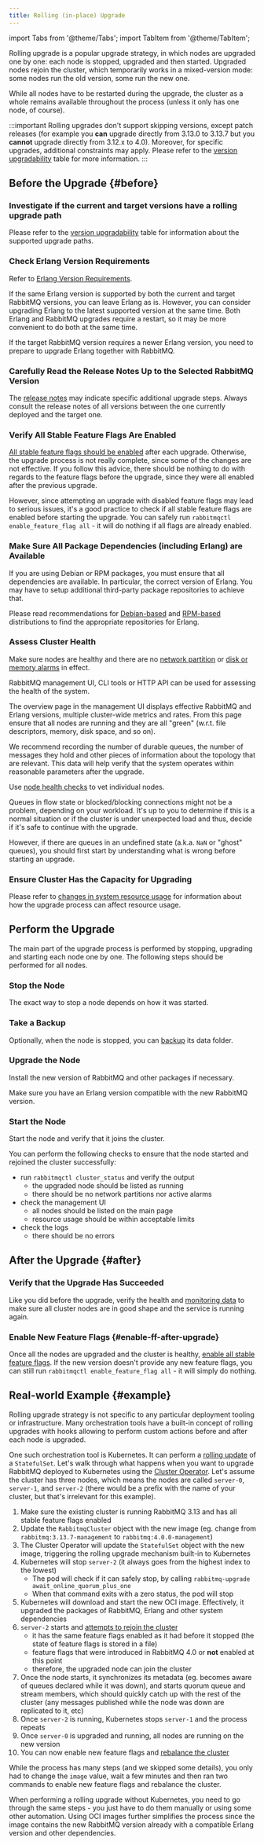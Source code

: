 ```yaml
---
title: Rolling (in-place) Upgrade
---
```

<!--
Copyright (c) 2005-2024 Broadcom. All Rights Reserved. The term "Broadcom" refers to Broadcom Inc. and/or its subsidiaries.

All rights reserved. This program and the accompanying materials
are made available under the terms of the under the Apache License,
Version 2.0 (the "License”); you may not use this file except in compliance
with the License. You may obtain a copy of the License at

https://www.apache.org/licenses/LICENSE-2.0

Unless required by applicable law or agreed to in writing, software
distributed under the License is distributed on an "AS IS" BASIS,
WITHOUT WARRANTIES OR CONDITIONS OF ANY KIND, either express or implied.
See the License for the specific language governing permissions and
limitations under the License.
-->

import Tabs from '@theme/Tabs';
import TabItem from '@theme/TabItem';

Rolling upgrade is a popular upgrade strategy, in which nodes are upgraded
one by one: each node is stopped, upgraded and then started. Upgraded nodes rejoin the cluster,
which temporarily works in a mixed-version mode: some nodes run the old version, some run the new one.

While all nodes have to be restarted during the upgrade, the
cluster as a whole remains available throughout the process
(unless it only has one node, of course).

:::important
Rolling upgrades don't support skipping versions, except patch releases (for example you **can** upgrade directly
from 3.13.0 to 3.13.7 but you **cannot** upgrade directly from 3.12.x to 4.0). Moreover, for specific upgrades,
additional constraints may apply. Please refer to the [version upgradability](./upgrade#rabbitmq-version-upgradability) table for more information.
:::

## Before the Upgrade {#before}

### Investigate if the current and target versions have a rolling upgrade path

Please refer to the [version upgradability](./upgrade#rabbitmq-version-upgradability) table for information
about the supported upgrade paths.

### Check Erlang Version Requirements

Refer to [Erlang Version Requirements](./upgrade#rabbitmq-erlang-version-requirement).

If the same Erlang version is supported by both the current and target RabbitMQ versions,
you can leave Erlang as is. However, you can consider upgrading Erlang to the latest
supported version at the same time. Both Erlang and RabbitMQ upgrades require a restart,
so it may be more convenient to do both at the same time.

If the target RabbitMQ version requires a newer Erlang version,
you need to prepare to upgrade Erlang together with RabbitMQ.

### Carefully Read the Release Notes Up to the Selected RabbitMQ Version

The [release notes](https://github.com/rabbitmq/rabbitmq-server/releases)
may indicate specific additional upgrade steps. Always consult the release notes
of all versions between the one currently deployed and the target one.

### Verify All Stable Feature Flags Are Enabled

[All stable feature flags should be enabled](./feature-flags#how-to-enable-feature-flags) after each upgrade.
Otherwise, the upgrade process is not really complete, since some of the changes are not effective.
If you follow this advice, there should be nothing to do with regards to the feature flags before the upgrade,
since they were all enabled after the previous upgrade.

However, since attempting an upgrade with disabled feature flags may lead to serious issues, it's a good
practice to check if all stable feature flags are enabled before starting the upgrade. You can safely
run `rabbitmqctl enable_feature_flag all` - it will do nothing if all flags are already enabled.

### Make Sure All Package Dependencies (including Erlang) are Available

If you are using Debian or RPM packages, you must ensure
that all dependencies are available. In particular, the
correct version of Erlang. You may have to setup additional
third-party package repositories to achieve that.

Please read recommendations for
[Debian-based](./which-erlang#debian) and
[RPM-based](./which-erlang#redhat) distributions to find the
appropriate repositories for Erlang.

### Assess Cluster Health

Make sure nodes are healthy and there are no [network partition](./partitions)
or [disk or memory alarms](./alarms) in effect.

RabbitMQ management UI, CLI tools or HTTP API can be used for
assessing the health of the system.

The overview page in the management UI displays effective RabbitMQ
and Erlang versions, multiple cluster-wide metrics and rates. From
this page ensure that all nodes are running and they are all "green"
(w.r.t. file descriptors, memory, disk space, and so on).

We recommend recording the number of durable queues, the number
of messages they hold and other pieces of information about the
topology that are relevant. This data will help verify that the
system operates within reasonable parameters after the upgrade.

Use [node health checks](./monitoring#health-checks) to
vet individual nodes.

Queues in flow state or blocked/blocking connections might not be a problem,
depending on your workload. It's up to you to determine if this is
a normal situation or if the cluster is under unexpected load and
thus, decide if it's safe to continue with the upgrade.

However, if there are queues in an undefined state (a.k.a. `NaN` or
"ghost" queues), you should first start by understanding what is
wrong before starting an upgrade.

### Ensure Cluster Has the Capacity for Upgrading

Please refer to [changes in system resource usage](./upgrade#system-resource-usage)
for information about how the upgrade process can affect resource usage.

## Perform the Upgrade

The main part of the upgrade process is performed by stopping, upgrading and starting each node one by one.
The following steps should be performed for all nodes.

### Stop the Node

The exact way to stop a node depends on how it was started.

### Take a Backup

Optionally, when the node is stopped, you can [backup](./backup) its data folder.

### Upgrade the Node

Install the new version of RabbitMQ and other packages if necessary.

Make sure you have an Erlang version compatible with the new RabbitMQ version.

### Start the Node

Start the node and verify that it joins the cluster.

You can perform the following checks to ensure that the node started and rejoined
the cluster successfully:

* run `rabbitmqctl cluster_status` and verify the output
  * the upgraded node should be listed as running
  * there should be no network partitions nor active alarms
* check the management UI
  * all nodes should be listed on the main page
  * resource usage should be within acceptable limits
* check the logs
  * there should be no errors

## After the Upgrade {#after}

### Verify that the Upgrade Has Succeeded

Like you did before the upgrade, verify the health and [monitoring data](./monitoring) to
make sure all cluster nodes are in good shape and the service is running again.

### Enable New Feature Flags {#enable-ff-after-upgrade}

Once all the nodes are upgraded and the cluster is healthy,
[enable all stable feature flags](./feature-flags#how-to-enable-feature-flags).
If the new version doesn't provide any new feature flags, you can still run
`rabbitmqctl enable_feature_flag all` - it will simply do nothing.

## Real-world Example {#example}

Rolling upgrade strategy is not specific to any particular deployment tooling
or infrastructure. Many orchestration tools have a built-in concept of rolling upgrades
with hooks allowing to perform custom actions before and after each node is upgraded.

One such orchestration tool is Kubernetes. It can perform a [rolling update](https://kubernetes.io/docs/tutorials/stateful-application/basic-stateful-set/#rolling-update)
of a `StatefulSet`. Let's walk through what happens when you want to upgrade RabbitMQ
deployed to Kubernetes using the [Cluster Operator](/kubernetes/operator/operator-overview).
Let's assume the cluster has three nodes, which means the nodes are called `server-0`, `server-1`, and `server-2`
(there would be a prefix with the name of your cluster, but that's irrelevant for this example).

1. Make sure the existing cluster is running RabbitMQ 3.13 and has all stable feature flags enabled
1. Update the `RabbitmqCluster` object with the new image (eg. change from `rabbitmq:3.13.7-management` to `rabbitmq:4.0.0-management`)
1. The Cluster Operator will update the `StatefulSet` object with the new image, triggering the rolling upgrade mechanism built-in to Kubernetes
1. Kubernetes will stop `server-2` (it always goes from the highest index to the lowest)
   - The pod will check if it can safely stop, by calling `rabbitmq-upgrade await_online_quorum_plus_one`
   - When that command exits with a zero status, the pod will stop
1. Kubernetes will download and start the new OCI image. Effectively, it upgraded the packages of RabbitMQ, Erlang and other system dependencies
1. `server-2` starts and [attempts to rejoin the cluster](./feature-flags#version-compatibility)
   - it has the same feature flags enabled as it had before it stopped (the state of feature flags is stored in a file)
   - feature flags that were introduced in RabbitMQ 4.0 or **not** enabled at this point
   - therefore, the upgraded node can join the cluster
1. Once the node starts, it synchronizes its metadata (eg. becomes aware of queues declared while it was down), and starts quorum
   queue and stream members, which should quickly catch up with the rest of the cluster (any messages published while the node was down
   are replicated to it, etc)
1. Once `server-2` is running, Kubernetes stops `server-1` and the process repeats
1. Once `server-0` is upgraded and running, all nodes are running on the new version
1. You can now enable new feature flags and [rebalance the cluster](./upgrade#rebalance)

While the process has many steps (and we skipped some details), you only had to change the `image` value,
wait a few minutes and then ran two commands to enable new feature flags and rebalance the cluster.

When performing a rolling upgrade without Kubernetes, you need to go through the same steps - you just have
to do them manually or using some other automation. Using OCI images further simplifies the process since the image
contains the new RabbitMQ version already with a compatible Erlang version and other dependencies.
